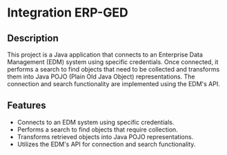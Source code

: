# Integration ERP-GED
## Description
This project is a Java application that connects to an Enterprise Data Management (EDM) system using specific credentials. Once connected, it performs a search to find objects that need to be collected and transforms them into Java POJO (Plain Old Java Object) representations. The connection and search functionality are implemented using the EDM's API.

## Features
- Connects to an EDM system using specific credentials.
- Performs a search to find objects that require collection.
- Transforms retrieved objects into Java POJO representations.
- Utilizes the EDM's API for connection and search functionality.